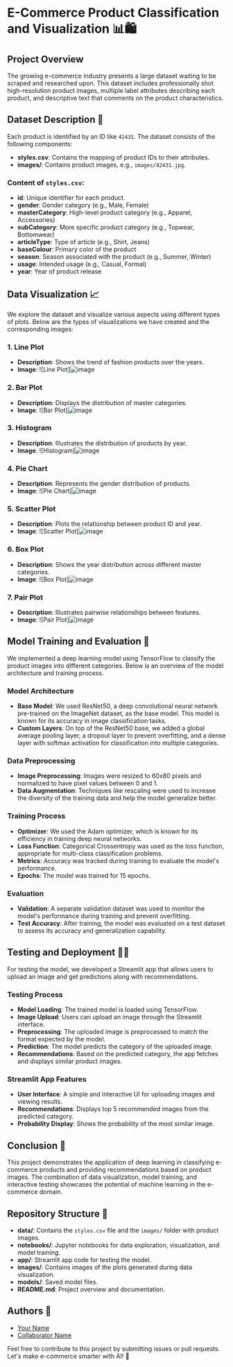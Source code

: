 # E-Commerce Product Classification and Visualization 📊🛍️

## Project Overview

The growing e-commerce industry presents a large dataset waiting to be scraped and researched upon. This dataset includes professionally shot high-resolution product images, multiple label attributes describing each product, and descriptive text that comments on the product characteristics.

## Dataset Description 📁

Each product is identified by an ID like `42431`. The dataset consists of the following components:
- **styles.csv**: Contains the mapping of product IDs to their attributes.
- **images/**: Contains product images, e.g., `images/42431.jpg`.

### Content of `styles.csv`:
- **id**: Unique identifier for each product.
- **gender**: Gender category (e.g., Male, Female)
- **masterCategory**: High-level product category (e.g., Apparel, Accessories)
- **subCategory**: More specific product category (e.g., Topwear, Bottomwear)
- **articleType**: Type of article (e.g., Shirt, Jeans)
- **baseColour**: Primary color of the product
- **season**: Season associated with the product (e.g., Summer, Winter)
- **usage**: Intended usage (e.g., Casual, Formal)
- **year**: Year of product release

## Data Visualization 📈

We explore the dataset and visualize various aspects using different types of plots. Below are the types of visualizations we have created and the corresponding images:

### 1. Line Plot
- **Description**: Shows the trend of fashion products over the years.
- **Image**: ![Line Plot]![image](https://github.com/AbdelrahmanHassan111/Intelligent-product-Recommendation-System/assets/156480367/effc9c1b-ebbc-4856-b378-466104dadbde)

### 2. Bar Plot
- **Description**: Displays the distribution of master categories.
- **Image**: ![Bar Plot]![image](https://github.com/AbdelrahmanHassan111/Intelligent-product-Recommendation-System/assets/156480367/7c2aef7d-3bc4-4dc7-aab9-a8fccaf91c8d)


### 3. Histogram
- **Description**: Illustrates the distribution of products by year.
- **Image**: ![Histogram]![image](https://github.com/AbdelrahmanHassan111/Intelligent-product-Recommendation-System/assets/156480367/3f86e035-23d4-4c4c-b2ad-1d9e8755a80b)


### 4. Pie Chart
- **Description**: Represents the gender distribution of products.
- **Image**: ![Pie Chart]![image](https://github.com/AbdelrahmanHassan111/Intelligent-product-Recommendation-System/assets/156480367/5466beca-00c1-41b6-aeaf-2e4200ef6b8e)


### 5. Scatter Plot
- **Description**: Plots the relationship between product ID and year.
- **Image**: ![Scatter Plot]![image](https://github.com/AbdelrahmanHassan111/Intelligent-product-Recommendation-System/assets/156480367/0b599e6f-a1d5-45c6-8982-10de49223e2f)


### 6. Box Plot
- **Description**: Shows the year distribution across different master categories.
- **Image**: ![Box Plot]![image](https://github.com/AbdelrahmanHassan111/Intelligent-product-Recommendation-System/assets/156480367/20bbfdd9-3b1f-4527-928a-6a90d22fb26e)


### 7. Pair Plot
- **Description**: Illustrates pairwise relationships between features.
- **Image**: ![Pair Plot]![image](https://github.com/AbdelrahmanHassan111/Intelligent-product-Recommendation-System/assets/156480367/c20afbdd-824e-497e-b82b-5b6f4dc9136c)

## Model Training and Evaluation 🤖

We implemented a deep learning model using TensorFlow to classify the product images into different categories. Below is an overview of the model architecture and training process.

### Model Architecture
- **Base Model**: We used ResNet50, a deep convolutional neural network pre-trained on the ImageNet dataset, as the base model. This model is known for its accuracy in image classification tasks.
- **Custom Layers**: On top of the ResNet50 base, we added a global average pooling layer, a dropout layer to prevent overfitting, and a dense layer with softmax activation for classification into multiple categories.

### Data Preprocessing
- **Image Preprocessing**: Images were resized to 60x80 pixels and normalized to have pixel values between 0 and 1.
- **Data Augmentation**: Techniques like rescaling were used to increase the diversity of the training data and help the model generalize better.

### Training Process
- **Optimizer**: We used the Adam optimizer, which is known for its efficiency in training deep neural networks.
- **Loss Function**: Categorical Crossentropy was used as the loss function, appropriate for multi-class classification problems.
- **Metrics**: Accuracy was tracked during training to evaluate the model's performance.
- **Epochs**: The model was trained for 15 epochs.

### Evaluation
- **Validation**: A separate validation dataset was used to monitor the model's performance during training and prevent overfitting.
- **Test Accuracy**: After training, the model was evaluated on a test dataset to assess its accuracy and generalization capability.

## Testing and Deployment 🧪🚀

For testing the model, we developed a Streamlit app that allows users to upload an image and get predictions along with recommendations.

### Testing Process
- **Model Loading**: The trained model is loaded using TensorFlow.
- **Image Upload**: Users can upload an image through the Streamlit interface.
- **Preprocessing**: The uploaded image is preprocessed to match the format expected by the model.
- **Prediction**: The model predicts the category of the uploaded image.
- **Recommendations**: Based on the predicted category, the app fetches and displays similar product images.

### Streamlit App Features
- **User Interface**: A simple and interactive UI for uploading images and viewing results.
- **Recommendations**: Displays top 5 recommended images from the predicted category.
- **Probability Display**: Shows the probability of the most similar image.

## Conclusion 📜

This project demonstrates the application of deep learning in classifying e-commerce products and providing recommendations based on product images. The combination of data visualization, model training, and interactive testing showcases the potential of machine learning in the e-commerce domain.

## Repository Structure 📂

- **data/**: Contains the `styles.csv` file and the `images/` folder with product images.
- **notebooks/**: Jupyter notebooks for data exploration, visualization, and model training.
- **app/**: Streamlit app code for testing the model.
- **images/**: Contains images of the plots generated during data visualization.
- **models/**: Saved model files.
- **README.md**: Project overview and documentation.

## Authors 👥

- [Your Name](https://github.com/yourusername)
- [Collaborator Name](https://github.com/collaboratorusername)

Feel free to contribute to this project by submitting issues or pull requests. Let's make e-commerce smarter with AI! 🚀
